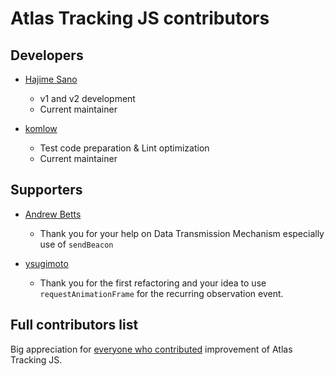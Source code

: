 # Atlas Tracking JS contributors

## Developers

- [Hajime Sano](https://github.com/hjmsano)
    - v1 and v2 development
    - Current maintainer

- [komlow](https://github.com/komlow)
    - Test code preparation & Lint optimization
    - Current maintainer

## Supporters

- [Andrew Betts](https://github.com/triblondon)
    - Thank you for your help on Data Transmission Mechanism especially use of `sendBeacon`


- [ysugimoto](https://github.com/ysugimoto)
    - Thank you for the first refactoring and your idea to use `requestAnimationFrame` for the recurring observation event.

## Full contributors list

Big appreciation for [everyone who contributed](https://github.com/Nikkei/atlas-tracking-js/graphs/contributors) improvement of Atlas Tracking JS.
